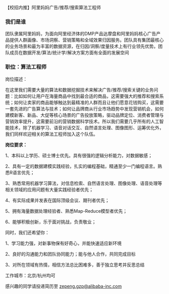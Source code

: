 【校招内推】阿里妈妈广告/推荐/搜索算法工程师

### 我们是谁

团队隶属阿里妈妈，为面向阿里经济体的DMP产品达摩盘和阿里妈妈核心广告产品提供人群画像、市场洞察、营销策略和全域效果归因服务。团队具有集团最核心的业务场景和最为丰富的数据资源，在归因/洞察/度量技术上有行业领先优势。团队成员在数据开发/算法/统计学/解决方案方面有全面的发展空间




### 职位：算法工程师

岗位描述：

在这里我们需要大量的算法和数据挖掘技术来解决广告/推荐/搜索关键的业务问题：比如如何让用户在海量商品中找到最合适的商品，这需要强大的推荐和搜索系统；如何让卖家的商品能够触达到最精准的人群而且让他们愿意花钱购买，这需要一套先进的广告算法与技术；如何让品牌商从行业市场趋势中发现营销机会，如何建模新客、新品、大促等核心场景的广告投放策略，驱动品牌定位、消费者管理与营销效率提升，这需要前沿的营销数据科学技术。所以我们需要几乎所有的人工智能技术，除了机器学习、语音对话交互、自然语言处理、图像图形、运筹优化外，我们同样欢迎相关的算法工程师加入这个队伍。

**岗位要求：**

1、本科以上学历、硕士博士优先。具有很强的逻辑分析能力，对数据敏感；

2、具有一定的数据建模实践经验，扎实的编程基础，精通至少一门编程语言。熟悉R语言优先；

3、熟悉常用机器学习算法，对信息检索、自然语言处理、图像处理、语音处理等相关领域的应用问题有大量实践经验者优先；

4、有实际成果并发表在国际顶级会议、期刊者优先；

5、拥有海量数据处理经验者、熟悉Map-Reduce模型者优先；

6、能够积极创新，乐于面对挑战，负责敬业；

同时，我们还希望你：

1、学习能力强，对新事物保有好奇心，并能快速适应新环境

2、良好的沟通能力和团队协同能力；能与他人合作，共同完成目标

3、对所在领域有热情，相信方法总比困难多，善于独立思考并反思总结

工作城市：北京/杭州均可

感兴趣的同学请投递简历至  zepeng.gzp@alibaba-inc.com
